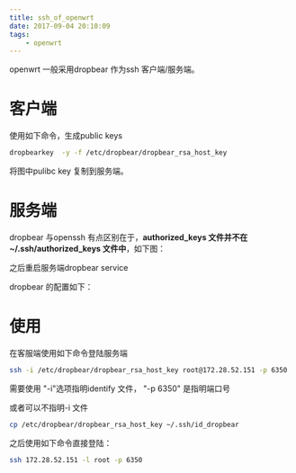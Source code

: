 ```yaml
---
title: ssh_of_openwrt
date: 2017-09-04 20:10:09
tags:
	- openwrt
---
```


openwrt 一般采用dropbear 作为ssh 客户端/服务端。

# 客户端
使用如下命令，生成public keys
``` bash
dropbearkey  -y -f /etc/dropbear/dropbear_rsa_host_key
```

将图中pulibc key 复制到服务端。

# 服务端
dropbear 与openssh 有点区别在于，**authorized\_keys 文件并不在~/.ssh/authorized_keys 文件中**，如下图：

之后重启服务端dropbear service


dropbear 的配置如下：


# 使用
在客服端使用如下命令登陆服务端
``` bash
ssh -i /etc/dropbear/dropbear_rsa_host_key root@172.28.52.151 -p 6350
```

需要使用 "-i"选项指明identify 文件， "-p 6350" 是指明端口号


或者可以不指明-i  文件
``` bash
cp /etc/dropbear/dropbear_rsa_host_key ~/.ssh/id_dropbear
```

之后使用如下命令直接登陆：
``` bash
ssh 172.28.52.151 -l root -p 6350 
```

